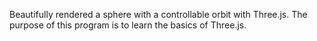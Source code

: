 Beautifully rendered a sphere with a controllable orbit with Three.js. The purpose of this program is to learn the basics of Three.js.
